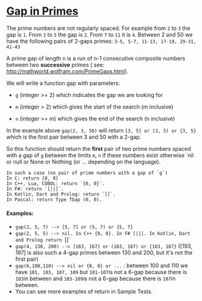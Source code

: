 # [Gap in Primes](https://www.codewars.com/kata/gap-in-primes "https://www.codewars.com/kata/561e9c843a2ef5a40c0000a4")

The prime numbers are not regularly spaced. For example from `2` to `3` the gap is `1`.
From `3` to `5` the gap is `2`. From `7` to `11` it is `4`.
Between 2 and 50 we have the following pairs of 2-gaps primes:
`3-5, 5-7, 11-13, 17-19, 29-31, 41-43`

A prime gap of length n is a run of n-1 consecutive composite numbers between two **successive** primes (
see: http://mathworld.wolfram.com/PrimeGaps.html).

We will write a function gap with parameters:

- `g` (integer >= 2) which indicates the gap we are looking for

- `m` (integer > 2) which gives the start of the search (m inclusive)

- `n` (integer >= m) which gives the end of the search (n inclusive)

In the example above `gap(2, 3, 50)` will return `[3, 5] or (3, 5) or {3, 5}` which is the first pair between 3 and 50
with a 2-gap.

So this function should return the **first** pair of two prime numbers spaced with a gap of `g` between the
limits `m`, `n` if these numbers exist otherwise `nil or null or None or Nothing (or ... depending on the language).

```
In such a case (no pair of prime numbers with a gap of `g`)
In C: return [0, 0]
In C++, Lua, COBOL: return `{0, 0}`. 
In F#: return `[||]`. 
In Kotlin, Dart and Prolog: return `[]`.
In Pascal: return Type TGap (0, 0).
```

#### Examples:

- `gap(2, 5, 7) --> [5, 7] or (5, 7) or {5, 7}`
- `gap(2, 5, 5) --> nil. In C++ {0, 0}. In F# [||]. In Kotlin, Dart and Prolog return `[]`
- `gap(4, 130, 200) --> [163, 167] or (163, 167) or {163, 167}`
  ([193, 197] is also such a 4-gap primes between 130 and 200, but it's not the first pair)
- `gap(6,100,110) --> nil or {0, 0} or ...` : between 100 and 110 we have `101, 103, 107, 109` but `101-107`is not a
  6-gap because there is `103`in between and `103-109`is not a 6-gap because there is `107`in between.
- You can see more examples of return in Sample Tests.
